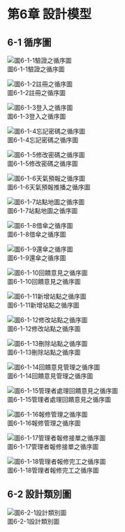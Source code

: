 # 第6章 設計模型

## 6-1 循序圖

  ![圖6-1-1驗證之循序圖](./images/CH6/圖6-1-1驗證之循序圖.jpg)
  <br>
  圖6-1-1驗證之循序圖

  ![圖6-1-2註冊之循序圖](./images/CH6/圖6-1-2註冊之循序圖.jpg)
  <br>
  圖6-1-2註冊之循序圖

  ![圖6-1-3登入之循序圖](./images/CH6/圖6-1-3登入之循序圖.jpg)
  <br>
  圖6-1-3登入之循序圖

  ![圖6-1-4忘記密碼之循序圖](./images/CH6/圖6-1-4忘記密碼之循序圖.jpg)
  <br>
  圖6-1-4忘記密碼之循序圖

  ![圖6-1-5修改密碼之循序圖](./images/CH6/圖6-1-5修改密碼之循序圖.jpg)
  <br>
  圖6-1-5修改密碼之循序圖

  ![圖6-1-6天氣預報之循序圖](./images/CH6/圖6-1-6天氣預報之循序圖.jpg)
  <br>
  圖6-1-6天氣預報推播之循序圖

  ![圖6-1-7站點地圖之循序圖](./images/CH6/圖6-1-7站點地圖之循序圖.jpg)
  <br>
  圖6-1-7站點地圖之循序圖

  ![圖6-1-8借傘之循序圖](./images/CH6/圖6-1-8借傘之循序圖.jpg)
  <br>
  圖6-1-8借傘之循序圖

  ![圖6-1-9還傘之循序圖](./images/CH6/圖6-1-9還傘之循序圖.jpg)
  <br>
  圖6-1-9還傘之循序圖

  ![圖6-1-10回饋意見之循序圖](./images/CH6/圖6-1-10回饋意見之循序圖.jpg)
  <br>
  圖6-1-10回饋意見之循序圖

  ![圖6-1-11新增站點之循序圖](./images/CH6/圖6-1-11新增站點之循序圖.jpg)
  <br>
  圖6-1-11新增站點之循序圖

  ![圖6-1-12修改站點之循序圖](./images/CH6/圖6-1-12修改站點之循序圖.jpg)
  <br>
  圖6-1-12修改站點之循序圖

  ![圖6-1-13刪除站點之循序圖](./images/CH6/圖6-1-13刪除站點之循序圖.jpg)
  <br>
  圖6-1-13刪除站點之循序圖

  ![圖6-1-14回饋意見管理之循序圖](./images/CH6/圖6-1-14回饋意見管理之循序圖.jpg)
  <br>
  圖6-1-14回饋意見管理之循序圖

  ![圖6-1-15管理者處理回饋意見之循序圖](./images/CH6/圖6-1-15管理者處理回饋意見之循序圖.jpg)
  <br>
  圖6-1-15管理者處理回饋意見之循序圖

  ![圖6-1-16報修管理之循序圖](./images/CH6/圖6-1-16報修管理之循序圖.jpg)
  <br>
  圖6-1-16報修管理之循序圖

  ![圖6-1-17管理者報修接單之循序圖](./images/CH6/圖6-1-17管理者報修接單之循序圖.jpg)
  <br>
  圖6-1-17管理者報修接單之循序圖

  ![圖6-1-18管理者報修完工之循序圖](./images/CH6/圖6-1-18管理者報修完工之循序圖.jpg)
  <br>
  圖6-1-18管理者報修完工之循序圖

## 6-2 設計類別圖

  ![圖6-2-1設計類別圖](./images/CH6/圖6-2-1設計類別圖.jpg)
  <br>
  圖6-2-1設計類別圖
